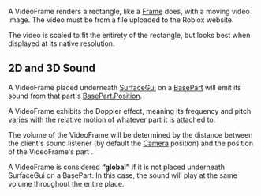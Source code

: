 A VideoFrame renders a rectangle, like a [Frame](https://developer.roblox.com/en-us/api-reference/class/Frame) does, with a moving video image. The video must be from a file uploaded to the Roblox website.

The video is scaled to fit the entirety of the rectangle, but looks best when displayed at its native resolution.

2D and 3D Sound
---------------

A VideoFrame placed underneath [SurfaceGui](https://developer.roblox.com/en-us/api-reference/class/SurfaceGui) on a [BasePart](https://developer.roblox.com/en-us/api-reference/class/BasePart) will emit its sound from that part's [BasePart.Position](https://developer.roblox.com/en-us/api-reference/property/BasePart/Position).

A VideoFrame exhibits the Doppler effect, meaning its frequency and pitch varies with the relative motion of whatever part it is attached to.

The volume of the VideoFrame will be determined by the distance between the client's sound listener (by default the [Camera](https://developer.roblox.com/en-us/api-reference/class/Camera) position) and the position of the VideoFrame's part .

A VideoFrame is considered **“global”** if it is not placed underneath SurfaceGui on a BasePart. In this case, the sound will play at the same volume throughout the entire place.